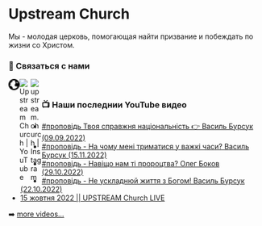 # Upstream Church

Мы - молодая церковь, помогающая найти призвание и побеждать по жизни со Христом.

### 👥 Связаться с нами

[<img align="left" alt="upstream.life" width="22px" src="https://raw.githubusercontent.com/iconic/open-iconic/master/svg/globe.svg" />][website]
[<img align="left" alt="UpstreamChurch | YouTube" width="22px" src="https://cdn.jsdelivr.net/npm/simple-icons@v3/icons/youtube.svg" />][youtube]
[<img align="left" alt="upstream.church | Instagram" width="22px" src="https://cdn.jsdelivr.net/npm/simple-icons@v3/icons/instagram.svg" />][instagram]

<br />

### 📺 Наши последнии YouTube видео
<!-- YOUTUBE:START -->
- [#проповідь Твоя справжня національність 👉 Василь Бурсук &lpar;09.09.2022&rpar;](https://www.youtube.com/watch?v=lbyUcGGQGH8)
- [#проповідь - На чому мені триматися у важкі часи? Василь Бурсук &lpar;15.11.2022&rpar;](https://www.youtube.com/watch?v=FNljGdRhT38)
- [#проповідь - Навіщо нам ті пророцтва? Олег Боков &lpar;29.10.2022&rpar;](https://www.youtube.com/watch?v=Z_Xvkk7HWhM)
- [#проповідь - Не ускладнюй життя з Богом! Василь Бурсук &lpar;22.10.2022&rpar;](https://www.youtube.com/watch?v=mDCvuvFy6d8)
- [15 жовтня 2022 || UPSTREAM Church LIVE](https://www.youtube.com/watch?v=C9c-r8crkUs)
<!-- YOUTUBE:END -->

➡️ [more videos...](https://youtube.com/UpstreamChurch)

[website]: https://upstream.life/
[youtube]: https://youtube.com/UpstreamChurch
[instagram]: https://www.instagram.com/upstream.church

